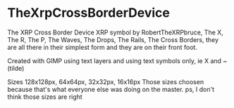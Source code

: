 # TheXrpCrossBorderDevice
The XRP Cross Border Device
XRP symbol by RobertTheXRPbruce, 
The X, The R, The P, The Waves, The Drops, The Rails, The Cross Borders, 
they are all there in their simplest form and they are on their front foot.

Created with GIMP using text layers and
using text symbols only, ie X and ~ (tilde)

Sizes 128x128px, 64x64px, 32x32px, 16x16px
Those sizes choosen because that's what everyone else was doing on the master. 
ps, I don't think those sizes are right
